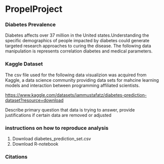 # PropelProject
### Diabetes Prevalence
Diabetes affects over 37 million in the United states.Understanding the specific demographics of people impacted by diabetes could generate targeted research approaches to curing the disease. The following data manipulation is represents correlation diabetes and medical parameters.

### Kaggle Dataset
The csv file used for the following data visualizion was acquired from Kaggle, a data science community providing data sets for mahcine learning models and interaction between programming affiliated scientists.

https://www.kaggle.com/datasets/iammustafatz/diabetes-prediction-dataset?resource=download

Describe primary question that data is trying to answer, provide justifications if certain data are removed or adjusted
### instructions on how to reproduce analysis
1. Download diabetes_prediction_set.csv
2. Download R-notebook

### Citations


